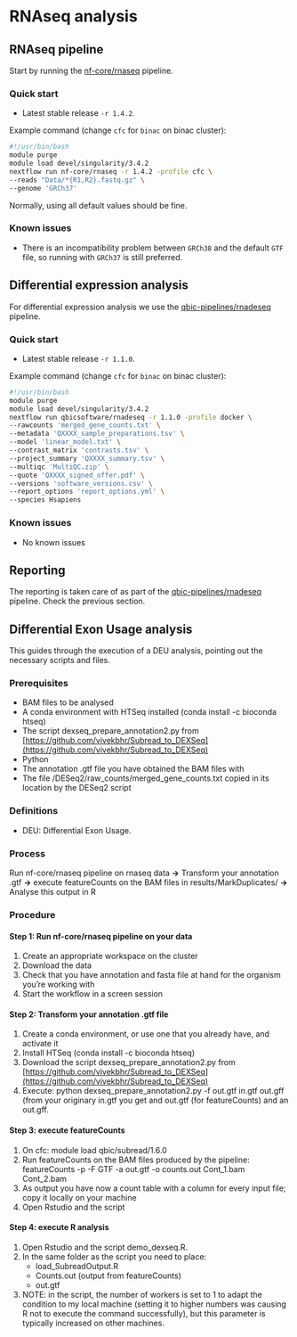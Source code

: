 # RNAseq analysis

## RNAseq pipeline

Start by running the [nf-core/rnaseq](https://github.com/nf-core/rnaseq) pipeline.

### Quick start

* Latest stable release `-r 1.4.2`.

Example command (change `cfc` for `binac` on binac cluster):

```bash
#!/usr/bin/bash
module purge
module load devel/singularity/3.4.2
nextflow run nf-core/rnaseq -r 1.4.2 -profile cfc \
--reads "Data/*{R1,R2}.fastq.gz" \
--genome 'GRCh37'
```

Normally, using all default values should be fine.

### Known issues

* There is an incompatibility problem between `GRCh38` and the default `GTF` file, so running with `GRCh37` is still preferred.

## Differential expression analysis

For differential expression analysis we use the [qbic-pipelines/rnadeseq](https://github.com/qbic-pipelines/rnadeseq) pipeline.

### Quick start

* Latest stable release `-r 1.1.0`.

Example command (change `cfc` for `binac` on binac cluster):

```bash
#!/usr/bin/bash
module purge
module load devel/singularity/3.4.2
nextflow run qbicsoftware/rnadeseq -r 1.1.0 -profile docker \
--rawcounts 'merged_gene_counts.txt' \
--metadata 'QXXXX_sample_preparations.tsv' \
--model 'linear_model.txt' \
--contrast_matrix 'contrasts.tsv' \
--project_summary 'QXXXX_summary.tsv' \
--multiqc 'MultiQC.zip' \
--quote 'QXXXX_signed_offer.pdf' \
--versions 'software_versions.csv' \
--report_options 'report_options.yml' \
--species Hsapiens
```

### Known issues

* No known issues

## Reporting

The reporting is taken care of as part of the [qbic-pipelines/rnadeseq](https://github.com/qbic-pipelines/rnadeseq) pipeline. Check the previous section.

## Differential Exon Usage analysis

This guides through the execution of a DEU analysis, pointing out the necessary scripts and files.

### Prerequisites

* BAM files to be analysed
* A conda environment with HTSeq installed (conda install -c bioconda htseq)
* The script dexseq_prepare_annotation2.py from [https://github.com/vivekbhr/Subread_to_DEXSeq](https://github.com/vivekbhr/Subread_to_DEXSeq)
* Python
* The annotation .gtf file you have obtained the BAM files with
* The file /DESeq2/raw_counts/merged_gene_counts.txt copied in its location by the DESeq2 script

### Definitions

* DEU: Differential Exon Usage.

### Process

Run nf-core/rnaseq pipeline on rnaseq data **->** Transform your annotation .gtf **->** execute featureCounts on the BAM files in results/MarkDuplicates/ **->** Analyse this output in R

### Procedure

#### Step 1: Run nf-core/rnaseq pipeline on your data

1. Create an appropriate workspace on the cluster
2. Download the data
3. Check that you have annotation and fasta file at hand for the organism you’re working with
4. Start the workflow in a screen session

#### Step 2: Transform your annotation .gtf file

1. Create a conda environment, or use one that you already have, and activate it
2. Install HTSeq (conda install -c bioconda htseq)
3. Download the script dexseq_prepare_annotation2.py from [https://github.com/vivekbhr/Subread_to_DEXSeq](https://github.com/vivekbhr/Subread_to_DEXSeq)
4. Execute: python dexseq_prepare_annotation2.py -f out.gtf in.gtf out.gff (from your originary in.gtf you get and out.gtf (for featureCounts) and an out.gff.

#### Step 3: execute featureCounts

1. On cfc: module load qbic/subread/1.6.0
2. Run featureCounts on the BAM files produced by the pipeline: featureCounts -p -F GTF -a out.gtf -o counts.out Cont_1.bam Cont_2.bam
3. As output you have now a count table with a column for every input file; copy it locally on your machine
4. Open Rstudio and the script

#### Step 4: execute R analysis

1. Open Rstudio and the script demo_dexseq.R.
2. In the same folder as the script you need to place:
    * load_SubreadOutput.R
    * Counts.out (output from featureCounts)
    * out.gtf
3. NOTE: in the script, the number of workers is set to 1 to adapt the condition to my local machine (setting it to higher numbers was causing R not to execute the command successfully), but this parameter is typically increased on other machines.
